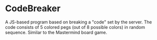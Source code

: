 # CodeBreaker
A JS-based program based on breaking a "code" set by the server. The code consists of 5 colored pegs (out of 8 possible colors) in random sequence. Similar to the Mastermind board game.

